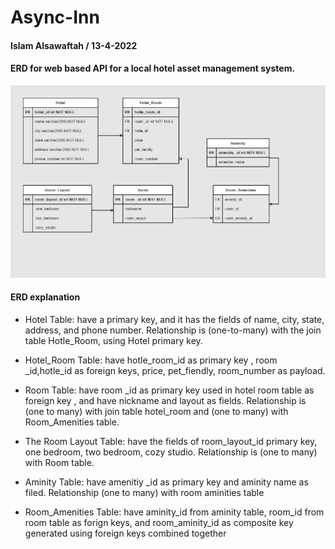# Async-Inn

#### Islam Alsawaftah / 13-4-2022

#### ERD for web based API for a local hotel asset management system.

![](ERDs.png)

#### ERD explanation

* Hotel Table: have a primary key, and it has the fields of name, city, state, address, and phone number. Relationship is (one-to-many) with the join table Hotle_Room, using Hotel primary key.

* Hotel_Room Table: have hotle_room_id as primary key , room _id,hotle_id as foreign keys,  price, pet_fiendly, room_number as payload.
 
* Room Table: have room _id as primary key used in hotel room table as foreign key , and have nickname and layout as fields. Relationship is (one to many) with join table hotel_room and (one to many) with Room_Amenities table.

* The Room Layout Table: have the fields of room_layout_id primary key, one bedroom, two bedroom, cozy studio. Relationship is (one to many) with Room table.

* Aminity Table: have amenitiy _id as primary key and aminity name as filed. Relationship (one to many) with room aminities table

* Room_Amenities Table: have aminity_id from aminity table, room_id from room table as forign keys, and room_aminity_id as composite key generated using foreign keys combined together
